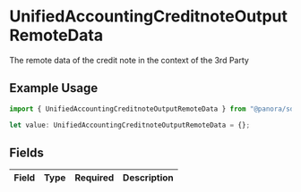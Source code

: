 # UnifiedAccountingCreditnoteOutputRemoteData

The remote data of the credit note in the context of the 3rd Party

## Example Usage

```typescript
import { UnifiedAccountingCreditnoteOutputRemoteData } from "@panora/sdk/models/components";

let value: UnifiedAccountingCreditnoteOutputRemoteData = {};
```

## Fields

| Field       | Type        | Required    | Description |
| ----------- | ----------- | ----------- | ----------- |